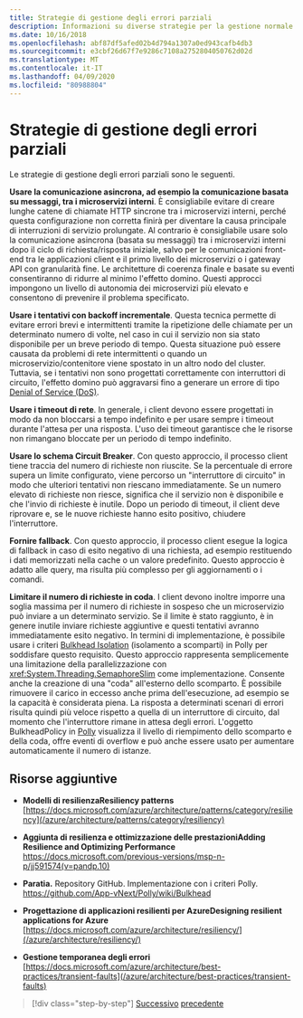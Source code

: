 ```yaml
---
title: Strategie di gestione degli errori parziali
description: Informazioni su diverse strategie per la gestione normale degli errori parziali.
ms.date: 10/16/2018
ms.openlocfilehash: abf87df5afed02b4d794a1307a0ed943cafb4db3
ms.sourcegitcommit: e3cbf26d67f7e9286c7108a2752804050762d02d
ms.translationtype: MT
ms.contentlocale: it-IT
ms.lasthandoff: 04/09/2020
ms.locfileid: "80988804"
---
```

# <a name="strategies-to-handle-partial-failure"></a>Strategie di gestione degli errori parziali

Le strategie di gestione degli errori parziali sono le seguenti.

**Usare la comunicazione asincrona, ad esempio la comunicazione basata su messaggi, tra i microservizi interni**. È consigliabile evitare di creare lunghe catene di chiamate HTTP sincrone tra i microservizi interni, perché questa configurazione non corretta finirà per diventare la causa principale di interruzioni di servizio prolungate. Al contrario è consigliabile usare solo la comunicazione asincrona (basata su messaggi) tra i microservizi interni dopo il ciclo di richiesta/risposta iniziale, salvo per le comunicazioni front-end tra le applicazioni client e il primo livello dei microservizi o i gateway API con granularità fine. Le architetture di coerenza finale e basate su eventi consentiranno di ridurre al minimo l'effetto domino. Questi approcci impongono un livello di autonomia dei microservizi più elevato e consentono di prevenire il problema specificato.

**Usare i tentativi con backoff incrementale**. Questa tecnica permette di evitare errori brevi e intermittenti tramite la ripetizione delle chiamate per un determinato numero di volte, nel caso in cui il servizio non sia stato disponibile per un breve periodo di tempo. Questa situazione può essere causata da problemi di rete intermittenti o quando un microservizio/contenitore viene spostato in un altro nodo del cluster. Tuttavia, se i tentativi non sono progettati correttamente con interruttori di circuito, l'effetto domino può aggravarsi fino a generare un errore di tipo [Denial of Service (DoS)](https://en.wikipedia.org/wiki/Denial-of-service_attack).

**Usare i timeout di rete**. In generale, i client devono essere progettati in modo da non bloccarsi a tempo indefinito e per usare sempre i timeout durante l'attesa per una risposta. L'uso dei timeout garantisce che le risorse non rimangano bloccate per un periodo di tempo indefinito.

**Usare lo schema Circuit Breaker**. Con questo approccio, il processo client tiene traccia del numero di richieste non riuscite. Se la percentuale di errore supera un limite configurato, viene percorso un "interruttore di circuito" in modo che ulteriori tentativi non riescano immediatamente. Se un numero elevato di richieste non riesce, significa che il servizio non è disponibile e che l'invio di richieste è inutile. Dopo un periodo di timeout, il client deve riprovare e, se le nuove richieste hanno esito positivo, chiudere l'interruttore.

**Fornire fallback**. Con questo approccio, il processo client esegue la logica di fallback in caso di esito negativo di una richiesta, ad esempio restituendo i dati memorizzati nella cache o un valore predefinito. Questo approccio è adatto alle query, ma risulta più complesso per gli aggiornamenti o i comandi.

**Limitare il numero di richieste in coda**. I client devono inoltre imporre una soglia massima per il numero di richieste in sospeso che un microservizio può inviare a un determinato servizio. Se il limite è stato raggiunto, è in genere inutile inviare richieste aggiuntive e questi tentativi avranno immediatamente esito negativo. In termini di implementazione, è possibile usare i criteri [Bulkhead Isolation](https://github.com/App-vNext/Polly/wiki/Bulkhead) (isolamento a scomparti) in Polly per soddisfare questo requisito. Questo approccio rappresenta semplicemente una limitazione della parallelizzazione con <xref:System.Threading.SemaphoreSlim> come implementazione. Consente anche la creazione di una "coda" all'esterno dello scomparto. È possibile rimuovere il carico in eccesso anche prima dell'esecuzione, ad esempio se la capacità è considerata piena. La risposta a determinati scenari di errori risulta quindi più veloce rispetto a quella di un interruttore di circuito, dal momento che l'interruttore rimane in attesa degli errori. L'oggetto BulkheadPolicy in [Polly](http://www.thepollyproject.org/) visualizza il livello di riempimento dello scomparto e della coda, offre eventi di overflow e può anche essere usato per aumentare automaticamente il numero di istanze.

## <a name="additional-resources"></a>Risorse aggiuntive

- **Modelli di resilienzaResiliency patterns**\
  [https://docs.microsoft.com/azure/architecture/patterns/category/resiliency](/azure/architecture/patterns/category/resiliency)

- **Aggiunta di resilienza e ottimizzazione delle prestazioniAdding Resilience and Optimizing Performance**\
  <https://docs.microsoft.com/previous-versions/msp-n-p/jj591574(v=pandp.10)>

- **Paratia.** Repository GitHub. Implementazione con i criteri Polly.\
  <https://github.com/App-vNext/Polly/wiki/Bulkhead>

- **Progettazione di applicazioni resilienti per AzureDesigning resilient applications for Azure**\
  [https://docs.microsoft.com/azure/architecture/resiliency/](/azure/architecture/resiliency/)

- **Gestione temporanea degli errori**\
  [https://docs.microsoft.com/azure/architecture/best-practices/transient-faults](/azure/architecture/best-practices/transient-faults)

>[!div class="step-by-step"]
>[Successivo](handle-partial-failure.md)
>[precedente](implement-retries-exponential-backoff.md)

